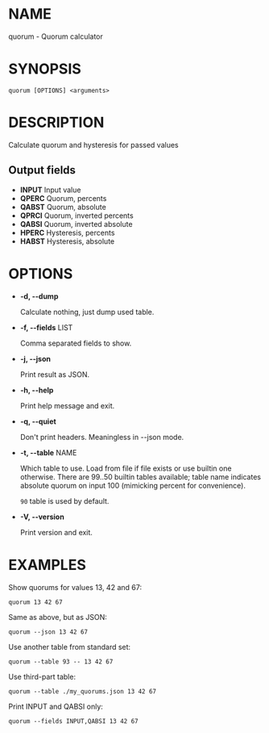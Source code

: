 # NAME

quorum - Quorum calculator

# SYNOPSIS

    quorum [OPTIONS] <arguments>

# DESCRIPTION

Calculate quorum and hysteresis for passed values

## Output fields

- **INPUT** Input value
- **QPERC** Quorum, percents
- **QABST** Quorum, absolute
- **QPRCI** Quorum, inverted percents
- **QABSI** Quorum, inverted absolute
- **HPERC** Hysteresis, percents
- **HABST** Hysteresis, absolute

# OPTIONS

- **-d, --dump**

    Calculate nothing, just dump used table.

- **-f, --fields** LIST

    Comma separated fields to show.

- **-j, --json**

    Print result as JSON.

- **-h, --help**

    Print help message and exit.

- **-q, --quiet**

    Don't print headers. Meaningless in --json mode.

- **-t, --table** NAME

    Which table to use. Load from file if file exists or use builtin one
    otherwise. There are 99..50 builtin tables available; table name indicates
    absolute quorum on input 100 (mimicking percent for convenience).

    `90` table is used by default.

- **-V, --version**

    Print version and exit.

# EXAMPLES

Show quorums for values 13, 42 and 67:

    quorum 13 42 67

Same as above, but as JSON:

    quorum --json 13 42 67

Use another table from standard set:

    quorum --table 93 -- 13 42 67

Use third-part table:

    quorum --table ./my_quorums.json 13 42 67

Print INPUT and QABSI only:

    quorum --fields INPUT,QABSI 13 42 67

